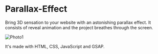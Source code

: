 # Parallax-Effect

Bring 3D sensation to your website with an astonishing parallax effect. It consists of reveal animation and the project breathes through the screen.

![Photo1](https://github.com/AllexandraWEB/Parallax-Effect/assets/132084537/9b5853ab-c038-4af1-832d-0cee8923576b)

It's made with HTML, CSS, JavaScript and GSAP.
